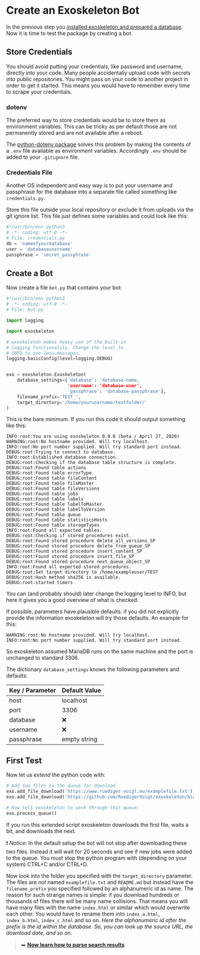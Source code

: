 # Create an Exoskeleton Bot

In the previous step you [installed exoskeleton and prepared a database](installation.md). Now it is time to test the package by creating a bot.

## Store Credentials

You should avoid putting your credentials, like password and username, directly into your code. Many people accidentally upload code with secrets into public repositories. You might pass on your code to another project in order to get it started. This means you would have to remember every time to scrape your credentials.

### dotenv

The preferred way to store credentials would be to store them as environment variables. This can be tricky as per default those are not permanently stored and are not available after a reboot.

The [python-dotenv package](https://pypi.org/project/python-dotenv/) solves this problem by making the contents of a `.env` file available as environment variables. Accordingly `.env` should be added to your `.gitignore` file.

### Credentials File

Another OS independent and easy way is to put your username and passphrase for the database into a separate file called something like `credentials.py`.

Store this file outside your local repository or exclude it from uploads via the git ignore list. This file just defines some variables and could look like this:

```python
#!/usr/bin/env python3
# -*- coding: utf-8 -*-
# File: credentials.py
db = 'nameofyourdatabase'
user = 'databaseusername'
passphrase = 'secret_passphrase'
```


## Create a Bot

Now create a file `bot.py` that contains your bot:

```python
#!/usr/bin/env python3
# -*- coding: utf-8 -*-
# File: bot.py

import logging

import exoskeleton

# exoskeleton makes heavy use of the built-in
# logging functionality. Change the level to
# INFO to see less messages.
logging.basicConfig(level=logging.DEBUG)


exo = exoskeleton.Exoskeleton(
    database_settings={'database': 'database-name,
                       'username': 'database-user',
                       'passphrase': 'database-passphrase'},
    filename_prefix='TEST_',
    target_directory='/home/yourusername/testfolder/'
)
```

This is the bare minimum. If you run this code it should output something like this:

```
INFO:root:You are using exoskeleton 0.9.0 (beta / April 27, 2020)
WARNING:root:No hostname provided. Will try localhost.
INFO:root:No port number supplied. Will try standard port instead.
DEBUG:root:Trying to connect to database.
INFO:root:Established database connection.
DEBUG:root:Checking if the database table structure is complete.
DEBUG:root:Found table actions
DEBUG:root:Found table errorType
DEBUG:root:Found table fileContent
DEBUG:root:Found table fileMaster
DEBUG:root:Found table fileVersions
DEBUG:root:Found table jobs
DEBUG:root:Found table labels
DEBUG:root:Found table labelToMaster
DEBUG:root:Found table labelToVersion
DEBUG:root:Found table queue
DEBUG:root:Found table statisticsHosts
DEBUG:root:Found table storageTypes
INFO:root:Found all expected tables.
DEBUG:root:Checking if stored procedures exist.
DEBUG:root:Found stored procedure delete_all_versions_SP
DEBUG:root:Found stored procedure delete_from_queue_SP
DEBUG:root:Found stored procedure insert_content_SP
DEBUG:root:Found stored procedure insert_file_SP
DEBUG:root:Found stored procedure next_queue_object_SP
INFO:root:Found all expected stored procedures.
DEBUG:root:Set target directory to /home/exampleuser/TEST
DEBUG:root:Hash method sha256 is available.
DEBUG:root:started timers
```

You can (and probably should) later change the logging level to INFO, but here it gives you a good overview of what is checked.

If possible, parameters have plausible defaults. if you did not explicitly provide the information exoskeleton will try those defaults. An example for this:
```
WARNING:root:No hostname provided. Will try localhost.
INFO:root:No port number supplied. Will try standard port instead.
```

So exoskeleton assumed MariaDB runs on the same machine and the port is unchanged to standard 3306.

The dictionary `database_settings` knows the following parameters and defaults:

| Key / Parameter  | Default Value |
| ------------- | ------------- |
| host  | localhost  |
| port  | 3306  |
| database  | :x:  |
| username  | :x:  |
| passphrase  | empty string  |

## First Test

Now let us *extend* the python code with:
```python
# Add two files to the queue for download
exo.add_file_download('https://www.ruediger-voigt.eu/examplefile.txt')
exo.add_file_download('https://github.com/RuedigerVoigt/exoskeleton/blob/master/README.md')

# Now tell exoskeleton to work through that queue:
exo.process_queue()
```

If you run this extended script exoskeleton downloads the first file, waits a bit, and downloads the next.

:heavy_exclamation_mark: *Notice*: In the default setup the bot will not stop after downloading these two files. Instead it will wait for 20 seconds and see if new jobs were added to the queue. You must stop the python program with (depending on your system) CTRL+C and/or CTRL+D.


Now look into the folder you specified with the `target_directory` parameter. The files are *not* named `examplefile.txt` and `README.md` but instead have the `filename_prefix` you specified followed by an alphanumeric id as name. The reason for such strange names is simple: if you download hundreds or thousands of files there will be many name collisions. That means you will have many files with the name `index.html` or similar which would overwrite each other. You would have to rename them into `index_a.html`, `index_b.html`, `index_c.html` and so on. *Here the alphanumeric id after the prefix is the id within the database. So, you can look up the source URL, the download date, and so on.*

> :arrow_right: **[Now learn how to parse search results](parse-search-results.md)**
